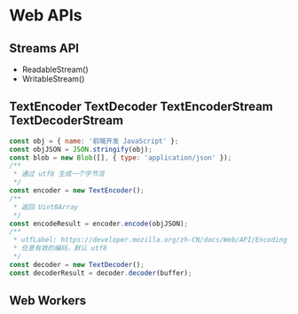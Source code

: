 # Web APIs

## Streams API

- ReadableStream()
- WritableStream()

## TextEncoder TextDecoder TextEncoderStream TextDecoderStream

```js
const obj = { name: '前端开发 JavaScript' };
const objJSON = JSON.stringify(obj);
const blob = new Blob([], { type: 'application/json' });
/**
 * 通过 utf8 生成一个字节流
 */
const encoder = new TextEncoder();
/**
 * 返回 Uint8Array 
 */
const encodeResult = encoder.encode(objJSON);
/**
 * utfLabel: https://developer.mozilla.org/zh-CN/docs/Web/API/Encoding_API/Encodings
 * 任意有效的编码，默认 utf8
 */
const decoder = new TextDecoder(); 
const decoderResult = decoder.decoder(buffer);
```

## Web Workers
